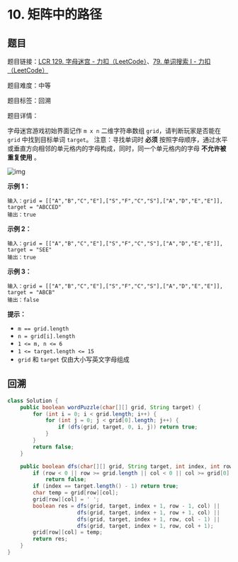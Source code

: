 # 10. 矩阵中的路径

## 题目

题目链接：[LCR 129. 字母迷宫 - 力扣（LeetCode）](https://leetcode.cn/problems/ju-zhen-zhong-de-lu-jing-lcof/description/)、[79. 单词搜索 I - 力扣（LeetCode）](https://leetcode.cn/problems/word-search/description/)

题目难度：中等

题目标签：回溯

题目详情：

字母迷宫游戏初始界面记作 `m x n` 二维字符串数组 `grid`，请判断玩家是否能在 `grid` 中找到目标单词 `target`。
注意：寻找单词时 **必须** 按照字母顺序，通过水平或垂直方向相邻的单元格内的字母构成，同时，同一个单元格内的字母 **不允许被重复使用** 。

![img](https://assets.leetcode.com/uploads/2020/11/04/word2.jpg)

**示例 1：**

```
输入：grid = [["A","B","C","E"],["S","F","C","S"],["A","D","E","E"]], target = "ABCCED"
输出：true
```

**示例 2：**

```
输入：grid = [["A","B","C","E"],["S","F","C","S"],["A","D","E","E"]], target = "SEE"
输出：true
```

**示例 3：**

```
输入：grid = [["A","B","C","E"],["S","F","C","S"],["A","D","E","E"]], target = "ABCB"
输出：false
```

**提示：**

- `m == grid.length`
- `n = grid[i].length`
- `1 <= m, n <= 6`
- `1 <= target.length <= 15`
- `grid` 和 `target` 仅由大小写英文字母组成



## 回溯

``` java
class Solution {
    public boolean wordPuzzle(char[][] grid, String target) {
        for (int i = 0; i < grid.length; i++) {
            for (int j = 0; j < grid[0].length; j++) {
                if (dfs(grid, target, 0, i, j)) return true;
            }
        }
        return false;
    }

    public boolean dfs(char[][] grid, String target, int index, int row, int col) {
        if (row < 0 || row >= grid.length || col < 0 || col >= grid[0].length || grid[row][col] != target.charAt(index))
            return false;
        if (index == target.length() - 1) return true;
        char temp = grid[row][col];
        grid[row][col] = ' ';
        boolean res = dfs(grid, target, index + 1, row - 1, col) ||
                      dfs(grid, target, index + 1, row + 1, col) ||
                      dfs(grid, target, index + 1, row, col - 1) ||
                      dfs(grid, target, index + 1, row, col + 1);
        grid[row][col] = temp;
        return res;
    }
}
```